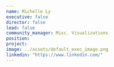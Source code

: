 ```yaml
---
name: Michelle Ly
executive: false
director: false
lead: false
community_manager: Misc. Visualizations 
position:  
project:  
image: ../assets/default_exec_image.png
linkedin: "https://www.linkedin.com/"
---
```

